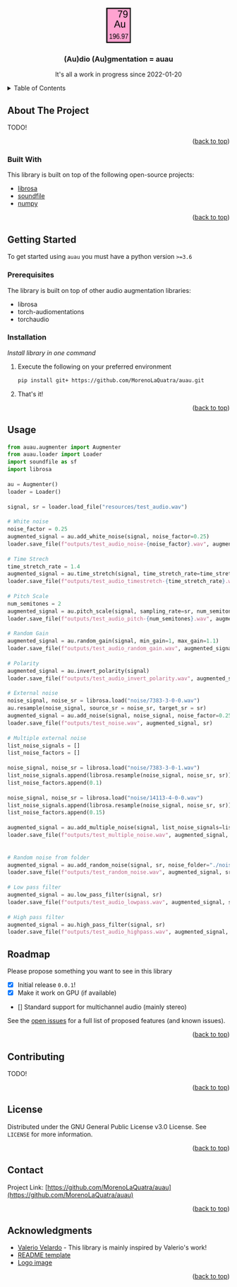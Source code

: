 

<div id="top"></div>
<!--
*** Thanks for checking out the Best-README-Template. If you have a suggestion
*** that would make this better, please fork the repo and create a pull request
*** or simply open an issue with the tag "enhancement".
*** Don't forget to give the project a star!
*** Thanks again! Now go create something AMAZING! :D
-->



<!-- PROJECT SHIELDS -->
<!--
*** I'm using markdown "reference style" links for readability.
*** Reference links are enclosed in brackets [ ] instead of parentheses ( ).
*** See the bottom of this document for the declaration of the reference variables
*** for contributors-url, forks-url, etc. This is an optional, concise syntax you may use.
*** https://www.markdownguide.org/basic-syntax/#reference-style-links
-->



<!-- PROJECT LOGO -->
<br />
<div align="center">
  <a href="#">
    <img src="resources/auau_logo.png" alt="Logo" height="80">
  </a>

  <h3 align="center">(Au)dio (Au)gmentation = auau</h3>

  <p align="center">
    It's all a work in progress since 2022-01-20
    <br />
  </p>
</div>



<!-- TABLE OF CONTENTS -->
<details>
  <summary>Table of Contents</summary>
  <ol>
    <li>
      <a href="#about-the-project">About The Project</a>
      <ul>
        <li><a href="#built-with">Built With</a></li>
      </ul>
    </li>
    <li>
      <a href="#getting-started">Getting Started</a>
      <ul>
        <li><a href="#prerequisites">Prerequisites</a></li>
        <li><a href="#installation">Installation</a></li>
      </ul>
    </li>
    <li><a href="#usage">Usage</a></li>
    <li><a href="#roadmap">Roadmap</a></li>
    <li><a href="#contributing">Contributing</a></li>
    <li><a href="#license">License</a></li>
    <li><a href="#contact">Contact</a></li>
    <li><a href="#acknowledgments">Acknowledgments</a></li>
  </ol>
</details>



<!-- ABOUT THE PROJECT -->
## About The Project

TODO!

<p align="right">(<a href="#top">back to top</a>)</p>



### Built With

This library is built on top of the following open-source projects:

* [librosa](https://librosa.org/doc/latest/index.html)
* [soundfile](https://pysoundfile.readthedocs.io/en/latest/)
* [numpy](https://numpy.org/)

<p align="right">(<a href="#top">back to top</a>)</p>



<!-- GETTING STARTED -->
## Getting Started

To get started using `auau` you must have a python version `>=3.6`

### Prerequisites

The library is built on top of other audio augmentation libraries:
- librosa
- torch-audiomentations
- torchaudio

### Installation

_Install library in one command_


1. Execute the following on your preferred environment
   ```sh
   pip install git+ https://github.com/MorenoLaQuatra/auau.git
   ```
2. That's it!

<p align="right">(<a href="#top">back to top</a>)</p>



<!-- USAGE EXAMPLES -->
## Usage

```python
from auau.augmenter import Augmenter
from auau.loader import Loader
import soundfile as sf
import librosa

au = Augmenter()
loader = Loader()

signal, sr = loader.load_file("resources/test_audio.wav")

# White noise
noise_factor = 0.25
augmented_signal = au.add_white_noise(signal, noise_factor=0.25)
loader.save_file(f"outputs/test_audio_noise-{noise_factor}.wav", augmented_signal, sr)

# Time Strech
time_stretch_rate = 1.4
augmented_signal = au.time_stretch(signal, time_stretch_rate=time_stretch_rate)
loader.save_file(f"outputs/test_audio_timestretch-{time_stretch_rate}.wav", augmented_signal, sr)

# Pitch Scale
num_semitones = 2
augmented_signal = au.pitch_scale(signal, sampling_rate=sr, num_semitones=num_semitones)
loader.save_file(f"outputs/test_audio_pitch-{num_semitones}.wav", augmented_signal, sr)

# Random Gain
augmented_signal = au.random_gain(signal, min_gain=1, max_gain=1.1)
loader.save_file(f"outputs/test_audio_random_gain.wav", augmented_signal, sr)

# Polarity
augmented_signal = au.invert_polarity(signal)
loader.save_file(f"outputs/test_audio_invert_polarity.wav", augmented_signal, sr)

# External noise
noise_signal, noise_sr = librosa.load("noise/7383-3-0-0.wav")
au.resample(noise_signal, source_sr = noise_sr, target_sr = sr)
augmented_signal = au.add_noise(signal, noise_signal, noise_factor=0.25)
loader.save_file(f"outputs/test_noise.wav", augmented_signal, sr)

# Multiple external noise
list_noise_signals = []
list_noise_factors = []

noise_signal, noise_sr = librosa.load("noise/7383-3-0-1.wav")
list_noise_signals.append(librosa.resample(noise_signal, noise_sr, sr))
list_noise_factors.append(0.1)

noise_signal, noise_sr = librosa.load("noise/14113-4-0-0.wav")
list_noise_signals.append(librosa.resample(noise_signal, noise_sr, sr))
list_noise_factors.append(0.15)

augmented_signal = au.add_multiple_noise(signal, list_noise_signals=list_noise_signals, list_noise_factors=list_noise_factors)
loader.save_file(f"outputs/test_multiple_noise.wav", augmented_signal, sr)


# Random noise from folder
augmented_signal = au.add_random_noise(signal, sr, noise_folder="./noise/", min_noise_factor=0.01, max_noise_factor=0.05)
loader.save_file(f"outputs/test_random_noise.wav", augmented_signal, sr)

# Low pass filter
augmented_signal = au.low_pass_filter(signal, sr)
loader.save_file(f"outputs/test_audio_lowpass.wav", augmented_signal, sr)

# High pass filter
augmented_signal = au.high_pass_filter(signal, sr)
loader.save_file(f"outputs/test_audio_highpass.wav", augmented_signal, sr)

```



<!-- ROADMAP -->
## Roadmap

Please propose something you want to see in this library

- [x] Initial release `0.0.1`!
- [x] Make it work on GPU (if available)
- [] Standard support for multichannel audio (mainly stereo)

See the [open issues](https://github.com/MorenoLaQuatra/auau/issues) for a full list of proposed features (and known issues).

<p align="right">(<a href="#top">back to top</a>)</p>



<!-- CONTRIBUTING -->
## Contributing

TODO!

<p align="right">(<a href="#top">back to top</a>)</p>



<!-- LICENSE -->
## License

Distributed under the GNU General Public License v3.0 License. See `LICENSE` for more information.

<p align="right">(<a href="#top">back to top</a>)</p>



<!-- CONTACT -->
## Contact

Project Link: [https://github.com/MorenoLaQuatra/auau](https://github.com/MorenoLaQuatra/auau)

<p align="right">(<a href="#top">back to top</a>)</p>



<!-- ACKNOWLEDGMENTS -->
## Acknowledgments

* [Valerio Velardo](https://github.com/musikalkemist) - This library is mainly inspired by Valerio's work!
* [README template](https://github.com/othneildrew/Best-README-Template)
* [Logo image](https://commons.wikimedia.org/wiki/File:Gold.svg)

<p align="right">(<a href="#top">back to top</a>)</p>
